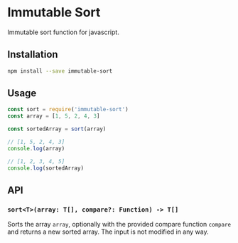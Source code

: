 # Immutable Sort

Immutable sort function for javascript.

## Installation

```sh
npm install --save immutable-sort
```

## Usage

```js
const sort = require('immutable-sort')
const array = [1, 5, 2, 4, 3]

const sortedArray = sort(array)

// [1, 5, 2, 4, 3]
console.log(array)

// [1, 2, 3, 4, 5]
console.log(sortedArray)
```

## API

### `sort<T>(array: T[], compare?: Function) -> T[]`

Sorts the array `array`, optionally with the provided compare function `compare`
and returns a new sorted array. The input is not modified in any way.
